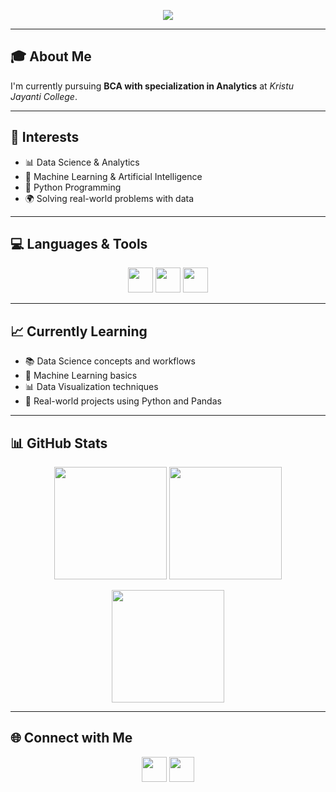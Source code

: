 <!-- Banner -->
<p align="center">
  <img src="https://capsule-render.vercel.app/api?type=waving&color=gradient&height=200&section=header&text=Hey%20there!%20I'm%20Krithika%20✨&fontSize=40&fontAlignY=35&animation=twinkling&fontColor=ffffff" />
</p>

---

## 🎓 About Me  
I'm currently pursuing **BCA with specialization in Analytics** at *Kristu Jayanti College*.  

---

## 🧠 Interests  
- 📊 Data Science & Analytics  
- 🤖 Machine Learning & Artificial Intelligence  
- 🐍 Python Programming  
- 🌍 Solving real-world problems with data  

---

## 💻 Languages & Tools  

<p align="center">
  
  <!-- Languages -->
  <img src="https://skillicons.dev/icons?i=python,cpp,cs,java,html,css" height="40" />  

  <!-- Databases -->
  <img src="https://skillicons.dev/icons?i=mysql,mongodb" height="40" />  

  <!-- Tools -->
  <img src="https://skillicons.dev/icons?i=git,github,vscode,powerbi" height="40" />  

</p>

---

## 📈 Currently Learning  
- 📚 Data Science concepts and workflows  
- 🤖 Machine Learning basics  
- 📊 Data Visualization techniques  
- 🐼 Real-world projects using Python and Pandas  

---

## 📊 GitHub Stats  

<p align="center">
  <img src="https://github-readme-stats.vercel.app/api?username=krithi-2704&show_icons=true&theme=radical" height="180" />
  <img src="https://github-readme-streak-stats.herokuapp.com/?user=krithi-2704&theme=radical" height="180" />
</p>

<p align="center">
  <img src="https://github-readme-stats.vercel.app/api/top-langs/?username=krithi-2704&layout=compact&theme=radical" height="180" />
</p>

---

## 🌐 Connect with Me  

<p align="center">
  <a href="https://github.com/krithi-2704"><img src="https://skillicons.dev/icons?i=github" height="40"></a>
  <a href="https://www.linkedin.com/in/krithika-n-974577286"><img src="https://skillicons.dev/icons?i=linkedin" height="40"></a>
</p>
